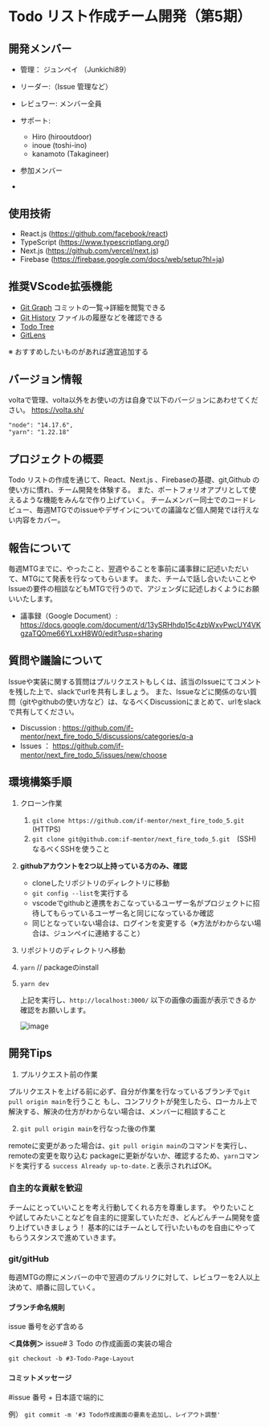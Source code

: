 # Todo リスト作成チーム開発（第5期）

## 開発メンバー

- 管理： ジュンペイ （Junkichi89）
- リーダー:（Issue 管理など）
- レビュワー: メンバー全員
- サポート: 
  - Hiro (hirooutdoor)
  - inoue (toshi-ino)
  - kanamoto (Takagineer)

- 参加メンバー
- 

## 使用技術

- React.js (https://github.com/facebook/react)
- TypeScript (https://www.typescriptlang.org/)
- Next.js (https://github.com/vercel/next.js)
- Firebase (https://firebase.google.com/docs/web/setup?hl=ja)

## 推奨VScode拡張機能
- [Git Graph](https://marketplace.visualstudio.com/items?itemName=mhutchie.git-graph&ssr=false#qna) コミットの一覧→詳細を閲覧できる 
- [Git History](https://marketplace.visualstudio.com/items?itemName=donjayamanne.githistory) ファイルの履歴などを確認できる
- [Todo Tree](https://marketplace.visualstudio.com/items?itemName=Gruntfuggly.todo-tree) 
- [GitLens](https://marketplace.visualstudio.com/items?itemName=eamodio.gitlens)

※ おすすめしたいものがあれば適宜追加する

## バージョン情報

voltaで管理、volta以外をお使いの方は自身で以下のバージョンにあわせてください。
https://volta.sh/

```
"node": "14.17.6",
"yarn": "1.22.18"
```

## プロジェクトの概要

Todo リストの作成を通じて、React、Next.js 、Firebaseの基礎、git,Github の使い方に慣れ、チーム開発を体験する。
また、ポートフォリオアプリとして使えるような機能をみんなで作り上げていく。
チームメンバー同士でのコードレビュー、毎週MTGでのissueやデザインについての議論など個人開発では行えない内容をカバー。

## 報告について

毎週MTGまでに、やったこと、翌週やることを事前に議事録に記述いただいて、MTGにて発表を行なってもらいます。
また、チームで話し合いたいことやIssueの要件の相談などもMTGで行うので、アジェンダに記述しおくようにお願いいたします。

- 議事録（Google Document）: https://docs.google.com/document/d/13ySRHhdp15c4zbWxvPwcUY4VKgzaTQ0me66YLxxH8W0/edit?usp=sharing

## 質問や議論について

Issueや実装に関する質問はプルリクエストもしくは、該当のIssueにてコメントを残した上で、slackでurlを共有しましょう。
また、Issueなどに関係のない質問（gitやgithubの使い方など）は、なるべくDiscussionにまとめて、urlをslackで共有してください。

- Discussion : https://github.com/if-mentor/next_fire_todo_5/discussions/categories/q-a
- Issues ： https://github.com/if-mentor/next_fire_todo_5/issues/new/choose


## 環境構築手順

1. クローン作業
   1. `git clone https://github.com/if-mentor/next_fire_todo_5.git`　(HTTPS)
   2. `git clone git@github.com:if-mentor/next_fire_todo_5.git`　(SSH) なるべくSSHを使うこと
2. **githubアカウントを2つ以上持っている方のみ、確認**    
   - cloneしたリポジトリのディレクトリに移動
   - `git config --list`を実行する
   - vscodeでgithubと連携をおこなっているユーザー名がプロジェクトに招待してもらっているユーザー名と同じになっているか確認
   - 同じとなっていない場合は、ログインを変更する（※方法がわからない場合は、ジュンペイに連絡すること）
3. リポジトリのディレクトリへ移動
4. `yarn`  // packageのinstall
5. `yarn dev `

   上記を実行し、`http://localhost:3000/`
   以下の画像の画面が表示できるか確認をお願いします。

   ![image](https://user-images.githubusercontent.com/24813936/148723807-3b3e571b-6669-4d1c-a96f-d623f9650e09.png)

## 開発Tips

1. プルリクエスト前の作業

プルリクエストを上げる前に必ず、自分が作業を行なっているブランチで`git pull origin main`を行うこと
もし、コンフリクトが発生したら、ローカル上で解決する、解決の仕方がわからない場合は、メンバーに相談すること

2. `git pull origin main`を行なった後の作業

remoteに変更があった場合は、`git pull origin main`のコマンドを実行し、remoteの変更を取り込む
packageに更新がないか、確認するため、`yarn`コマンドを実行する
`success Already up-to-date.`と表示されればOK。

### 自主的な貢献を歓迎

チームにとっていいことを考え行動してくれる方を尊重します。
やりたいことや試してみたいことなどを自主的に提案していただき、どんどんチーム開発を盛り上げていきましょう！
基本的にはチームとして行いたいものを自由にやってもらうスタンスで進めていきます。

### git/gitHub

毎週MTGの際にメンバーの中で翌週のプルリクに対して、レビュワーを2人以上決めて、順番に回していく。

#### ブランチ命名規則

issue 番号を必ず含める

**＜具体例＞**
issue#３ Todo の作成画面の実装の場合

`git checkout -b #3-Todo-Page-Layout`

#### コミットメッセージ

#issue 番号 + 日本語で端的に

例）
`git commit -m '#3 Todo作成画面の要素を追加し、レイアウト調整' `
